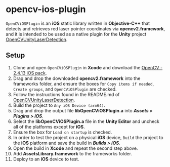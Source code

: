 # opencv-ios-plugin

`OpenCViOSPlugin` is an **iOS** static library written in **Objective-C++** that detects and retrieves red laser pointer coordinates via **opencv2.framework**, and it is intended to be used as a native plugin for the **Unity** project [OpenCVUnityLaserDetection](https://github.com/stevesopoci/opencv-unity-laser-detection).

<h2> Setup </h2>

1. Clone and open `OpenCViOSPlugin` in **Xcode** and download the [OpenCV - 2.4.13 iOS pack](https://sourceforge.net/projects/opencvlibrary/files/opencv-ios/2.4.13/opencv2.framework.zip/download).
2. Drag and drop the downloaded **opencv2.framework** into the frameworks folder, and ensure the boxes for `Copy items if needed`, `Create groups`, and `OpenCViOSPlugin` are checked.
3. Follow the instructions found in the README.md of [OpenCVUnityLaserDetection](https://github.com/stevesopoci/opencv-unity-laser-detection).
4. Build the project to `Any iOS Device (arm64)`.
5. Drag and drop the output file **libOpenCViOSPlugin.a** into _**Assets > Plugins > iOS**_.
6. Select the **libOpenCViOSPlugin.a** file in the **Unity Editor** and uncheck all of the platforms except for **iOS**.
7. Ensure the box for `Load on startup` is checked.
8. In order to test the project on a physical **iOS** device, `Build` the project to the **iOS** platform and save the build in _**Builds > iOS**_.
9. Open the build in **Xcode** and repeat the second step above.
10. Add **AssetsLibrary.framework** to the frameworks folder.
11. Deploy to an **iOS** device to test.
